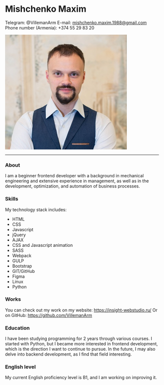# Mishchenko Maxim

Telegram: @VillemanArm
E-mail: mishchenko.maxim.1988@gmail.com
Phone number (Armenia): +374 55 29 83 20

![avatar](/img/avatar_min.jpg)

---

### About

I am a beginner frontend developer with a background in mechanical engineering and extensive experience in management, as well as in the development, optimization, and automation of business processes.

### Skills

My technology stack includes:

- HTML
- CSS
- Javascript
- jQuery
- AJAX
- CSS and Javascript animation
- SASS
- Webpack
- GULP
- Bootstrap
- GIT/GitHub
- Figma
- Linux
- Python

### Works

You can check out my work on my website: https://insight-webstudio.ru/
Or on GitHub: https://github.com/VillemanArm

### Education

I have been studying programming for 2 years through various courses. I started with Python, but I became more interested in frontend development, which is the direction I want to continue to pursue. In the future, I may also delve into backend development, as I find that field interesting.

### English level

My current English proficiency level is B1, and I am working on improving it.